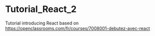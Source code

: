 # Tutorial_React_2
Tutorial introducing React based on https://openclassrooms.com/fr/courses/7008001-debutez-avec-react
